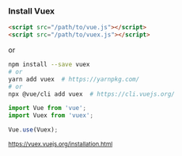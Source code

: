 ### Install Vuex

```html
<script src="/path/to/vue.js"></script>
<script src="/path/to/vuex.js"></script>
```

or

```sh
npm install --save vuex
# or
yarn add vuex  # https://yarnpkg.com/
# or
npx @vue/cli add vuex  # https://cli.vuejs.org/
```

```js
import Vue from 'vue';
import Vuex from 'vuex';

Vue.use(Vuex);
```

<small>https://vuex.vuejs.org/installation.html</small>

<aside class="notes">
</aside>
